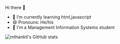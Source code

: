 Hi there 👋

- 🌱 I’m currently learning html,javascript
- 😄 Pronouns: He/his
- 🏫 I'm a Management Information Systems student

![mthanktl's GitHub stats](https://github-readme-stats.vercel.app/api?username=mthanktl&theme=dark&show_icons=true)



